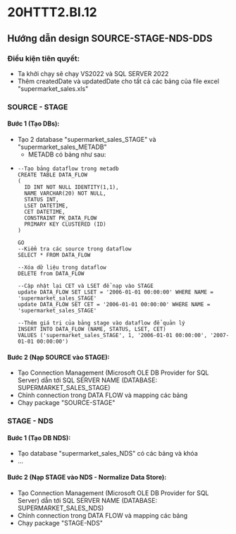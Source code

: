 # 20HTTT2.BI.12
## Hướng dẫn design SOURCE-STAGE-NDS-DDS
### Điều kiện tiên quyết:
- Ta khởi chạy sẽ chạy VS2022 và SQL SERVER 2022
- Thêm createdDate và updatedDate cho tất cả các bảng của file excel "supermarket_sales.xls"
### SOURCE - STAGE
#### Bước 1 (Tạo DBs):
- Tạo 2 database "supermarket_sales_STAGE" và "supermarket_sales_METADB"
  + METADB có bảng như sau:
-     --Tạo bảng dataflow trong metadb
      CREATE TABLE DATA_FLOW
      (
      	ID INT NOT NULL IDENTITY(1,1),
      	NAME VARCHAR(20) NOT NULL,
      	STATUS INT,
      	LSET DATETIME,
      	CET DATETIME,
      	CONSTRAINT PK_DATA_FLOW
      	PRIMARY KEY CLUSTERED (ID)
      )
  
      GO
      --Kiểm tra các source trong dataflow
      SELECT * FROM DATA_FLOW

      --Xóa dữ liệu trong dataflow
      DELETE from DATA_FLOW
      
      --Cập nhật lại CET và LSET để nạp vào STAGE
      update DATA_FLOW SET LSET = '2006-01-01 00:00:00' WHERE NAME = 'supermarket_sales_STAGE'
      update DATA_FLOW SET CET = '2006-01-01 00:00:00' WHERE NAME = 'supermarket_sales_STAGE'

      --Thêm giá trị của bảng stage vào dataflow để quản lý
      INSERT INTO DATA_FLOW (NAME, STATUS, LSET, CET)
      VALUES ('supermarket_sales_STAGE', 1, '2006-01-01 00:00:00', '2007-01-01 00:00:00')
    
#### Bước 2 (Nạp SOURCE vào STAGE):
- Tạo Connection Management (Microsoft OLE DB Provider for SQL Server) dẫn tới SQL SERVER NAME (DATABASE: SUPERMARKET_SALES_STAGE)
- Chỉnh connection trong DATA FLOW và mapping các bảng
- Chạy package "SOURCE-STAGE"

### STAGE - NDS
#### Bước 1 (Tạo DB NDS):
- Tạo database "supermarket_sales_NDS" có các bảng và khóa
- ...

#### Bước 2 (Nạp STAGE vào NDS - Normalize Data Store):
- Tạo Connection Management (Microsoft OLE DB Provider for SQL Server) dẫn tới SQL SERVER NAME (DATABASE: SUPERMARKET_SALES_NDS)
- Chỉnh connection trong DATA FLOW và mapping các bảng
- Chạy package "STAGE-NDS"
